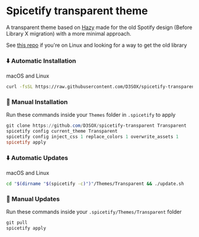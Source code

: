 # Spicetify transparent theme

A transparent theme based on <a href="https://github.com/Astromations/Hazy">Hazy</a> made for the old Spotify design (Before Library X migration) with a more minimal approach.

See [this repo](https://github.com/D3SOX/spotify-old-library-linux) if you're on Linux and looking for a way to get the old library

### ⬇️ Automatic Installation

macOS and Linux

```bash
curl -fsSL https://raw.githubusercontent.com/D3SOX/spicetify-transparent/master/install.sh | sh
``` 

### 📃 Manual Installation

Run these commands inside your `Themes` folder in `.spicetify` to apply

```powershell
git clone https://github.com/D3SOX/spicetify-transparent Transparent
spicetify config current_theme Transparent
spicetify config inject_css 1 replace_colors 1 overwrite_assets 1
spicetify apply
```

### ⬇️ Automatic Updates

macOS and Linux

```bash
cd "$(dirname "$(spicetify -c)")"/Themes/Transparent && ./update.sh
```

### 📃 Manual Updates

Run these commands inside your `.spicetify/Themes/Transparent` folder

```powershell
git pull
spicetify apply
```

